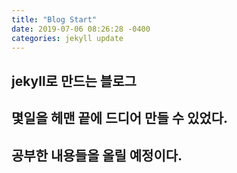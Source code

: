 ```yaml
---
title: "Blog Start"
date: 2019-07-06 08:26:28 -0400
categories: jekyll update
---
```


## jekyll로 만드는 블로그
## 몇일을 헤맨 끝에 드디어 만들 수 있었다.
## 공부한 내용들을 올릴 예정이다.
